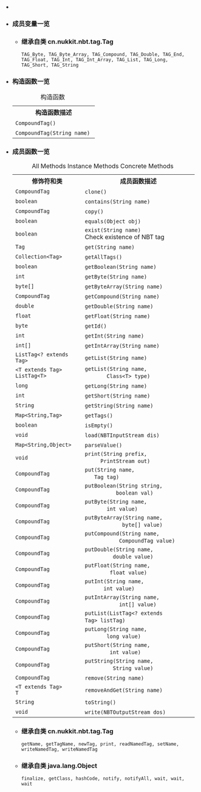 <div class="summary">
<ul class="blockList">
<li class="blockList">

<li class="blockList"><a name="field.summary">
<!--   -->
</a>
<h3>成员变量一览</h3>
<ul class="blockList">
<li class="blockList"><a name="fields.inherited.from.class.cn.nukkit.nbt.tag.Tag">
<!--   -->
</a>
<h3>继承自类 cn.nukkit.nbt.tag.<a  title="class in cn.nukkit.nbt.tag">Tag</a></h3>
<code><a >TAG_Byte</a>, <a >TAG_Byte_Array</a>, <a >TAG_Compound</a>, <a >TAG_Double</a>, <a >TAG_End</a>, <a >TAG_Float</a>, <a >TAG_Int</a>, <a >TAG_Int_Array</a>, <a >TAG_List</a>, <a >TAG_Long</a>, <a >TAG_Short</a>, <a >TAG_String</a></code></li>
</ul>
</li>
</ul>
<!-- ======== CONSTRUCTOR SUMMARY ======== -->
<ul class="blockList">
<li class="blockList"><a name="constructor.summary">
<!--   -->
</a>
<h3>构造函数一览</h3>
<table class="memberSummary" border="0" cellpadding="3" cellspacing="0" summary="Constructor Summary table, listing constructors, and an explanation">
<caption><span>构造函数</span><span class="tabEnd"> </span></caption>
<tr>
<th>构造函数描述</th>
</tr>
<tr class="altColor">
<td class="colOne"><code><span class="memberNameLink"><a >CompoundTag</a></span>()</code> </td>
</tr>
<tr class="rowColor">
<td class="colOne"><code><span class="memberNameLink"><a >CompoundTag</a></span>(<a  title="class or interface in java.lang">String</a> name)</code> </td>
</tr>
</table>
</li>
</ul>
<!-- ========== METHOD SUMMARY =========== -->
<ul class="blockList">
<li class="blockList"><a name="method.summary">
<!--   -->
</a>
<h3>成员函数一览</h3>
<table class="memberSummary" border="0" cellpadding="3" cellspacing="0" summary="Method Summary table, listing methods, and an explanation">
<caption><span id="t0" class="activeTableTab"><span>All Methods</span><span class="tabEnd"> </span></span><span id="t2" class="tableTab"><span><a >Instance Methods</a></span><span class="tabEnd"> </span></span><span id="t4" class="tableTab"><span><a >Concrete Methods</a></span><span class="tabEnd"> </span></span></caption>
<tr>
<th>修饰符和类</th>
<th>成员函数描述</th>
</tr>
<tr id="i0" class="altColor">
<td class="colFirst"><code><a  title="class in cn.nukkit.nbt.tag">CompoundTag</a></code></td>
<td class="colLast"><code><span class="memberNameLink"><a >clone</a></span>()</code> </td>
</tr>
<tr id="i1" class="rowColor">
<td class="colFirst"><code>boolean</code></td>
<td class="colLast"><code><span class="memberNameLink"><a >contains</a></span>(<a  title="class or interface in java.lang">String</a> name)</code> </td>
</tr>
<tr id="i2" class="altColor">
<td class="colFirst"><code><a  title="class in cn.nukkit.nbt.tag">CompoundTag</a></code></td>
<td class="colLast"><code><span class="memberNameLink"><a >copy</a></span>()</code> </td>
</tr>
<tr id="i3" class="rowColor">
<td class="colFirst"><code>boolean</code></td>
<td class="colLast"><code><span class="memberNameLink"><a >equals</a></span>(<a  title="class or interface in java.lang">Object</a> obj)</code> </td>
</tr>
<tr id="i4" class="altColor">
<td class="colFirst"><code>boolean</code></td>
<td class="colLast"><code><span class="memberNameLink"><a >exist</a></span>(<a  title="class or interface in java.lang">String</a> name)</code>
<div class="block">Check existence of NBT tag</div>
</td>
</tr>
<tr id="i5" class="rowColor">
<td class="colFirst"><code><a  title="class in cn.nukkit.nbt.tag">Tag</a></code></td>
<td class="colLast"><code><span class="memberNameLink"><a >get</a></span>(<a  title="class or interface in java.lang">String</a> name)</code> </td>
</tr>
<tr id="i6" class="altColor">
<td class="colFirst"><code><a  title="class or interface in java.util">Collection</a>&lt;<a  title="class in cn.nukkit.nbt.tag">Tag</a>&gt;</code></td>
<td class="colLast"><code><span class="memberNameLink"><a >getAllTags</a></span>()</code> </td>
</tr>
<tr id="i7" class="rowColor">
<td class="colFirst"><code>boolean</code></td>
<td class="colLast"><code><span class="memberNameLink"><a >getBoolean</a></span>(<a  title="class or interface in java.lang">String</a> name)</code> </td>
</tr>
<tr id="i8" class="altColor">
<td class="colFirst"><code>int</code></td>
<td class="colLast"><code><span class="memberNameLink"><a >getByte</a></span>(<a  title="class or interface in java.lang">String</a> name)</code> </td>
</tr>
<tr id="i9" class="rowColor">
<td class="colFirst"><code>byte[]</code></td>
<td class="colLast"><code><span class="memberNameLink"><a >getByteArray</a></span>(<a  title="class or interface in java.lang">String</a> name)</code> </td>
</tr>
<tr id="i10" class="altColor">
<td class="colFirst"><code><a  title="class in cn.nukkit.nbt.tag">CompoundTag</a></code></td>
<td class="colLast"><code><span class="memberNameLink"><a >getCompound</a></span>(<a  title="class or interface in java.lang">String</a> name)</code> </td>
</tr>
<tr id="i11" class="rowColor">
<td class="colFirst"><code>double</code></td>
<td class="colLast"><code><span class="memberNameLink"><a >getDouble</a></span>(<a  title="class or interface in java.lang">String</a> name)</code> </td>
</tr>
<tr id="i12" class="altColor">
<td class="colFirst"><code>float</code></td>
<td class="colLast"><code><span class="memberNameLink"><a >getFloat</a></span>(<a  title="class or interface in java.lang">String</a> name)</code> </td>
</tr>
<tr id="i13" class="rowColor">
<td class="colFirst"><code>byte</code></td>
<td class="colLast"><code><span class="memberNameLink"><a >getId</a></span>()</code> </td>
</tr>
<tr id="i14" class="altColor">
<td class="colFirst"><code>int</code></td>
<td class="colLast"><code><span class="memberNameLink"><a >getInt</a></span>(<a  title="class or interface in java.lang">String</a> name)</code> </td>
</tr>
<tr id="i15" class="rowColor">
<td class="colFirst"><code>int[]</code></td>
<td class="colLast"><code><span class="memberNameLink"><a >getIntArray</a></span>(<a  title="class or interface in java.lang">String</a> name)</code> </td>
</tr>
<tr id="i16" class="altColor">
<td class="colFirst"><code><a  title="class in cn.nukkit.nbt.tag">ListTag</a>&lt;? extends <a  title="class in cn.nukkit.nbt.tag">Tag</a>&gt;</code></td>
<td class="colLast"><code><span class="memberNameLink"><a >getList</a></span>(<a  title="class or interface in java.lang">String</a> name)</code> </td>
</tr>
<tr id="i17" class="rowColor">
<td class="colFirst"><code>&lt;T extends <a  title="class in cn.nukkit.nbt.tag">Tag</a>&gt;<br/><a  title="class in cn.nukkit.nbt.tag">ListTag</a>&lt;T&gt;</code></td>
<td class="colLast"><code><span class="memberNameLink"><a >getList</a></span>(<a  title="class or interface in java.lang">String</a> name,
       <a  title="class or interface in java.lang">Class</a>&lt;T&gt; type)</code> </td>
</tr>
<tr id="i18" class="altColor">
<td class="colFirst"><code>long</code></td>
<td class="colLast"><code><span class="memberNameLink"><a >getLong</a></span>(<a  title="class or interface in java.lang">String</a> name)</code> </td>
</tr>
<tr id="i19" class="rowColor">
<td class="colFirst"><code>int</code></td>
<td class="colLast"><code><span class="memberNameLink"><a >getShort</a></span>(<a  title="class or interface in java.lang">String</a> name)</code> </td>
</tr>
<tr id="i20" class="altColor">
<td class="colFirst"><code><a  title="class or interface in java.lang">String</a></code></td>
<td class="colLast"><code><span class="memberNameLink"><a >getString</a></span>(<a  title="class or interface in java.lang">String</a> name)</code> </td>
</tr>
<tr id="i21" class="rowColor">
<td class="colFirst"><code><a  title="class or interface in java.util">Map</a>&lt;<a  title="class or interface in java.lang">String</a>,<a  title="class in cn.nukkit.nbt.tag">Tag</a>&gt;</code></td>
<td class="colLast"><code><span class="memberNameLink"><a >getTags</a></span>()</code> </td>
</tr>
<tr id="i22" class="altColor">
<td class="colFirst"><code>boolean</code></td>
<td class="colLast"><code><span class="memberNameLink"><a >isEmpty</a></span>()</code> </td>
</tr>
<tr id="i23" class="rowColor">
<td class="colFirst"><code>void</code></td>
<td class="colLast"><code><span class="memberNameLink"><a >load</a></span>(<a  title="class in cn.nukkit.nbt.stream">NBTInputStream</a> dis)</code> </td>
</tr>
<tr id="i24" class="altColor">
<td class="colFirst"><code><a  title="class or interface in java.util">Map</a>&lt;<a  title="class or interface in java.lang">String</a>,<a  title="class or interface in java.lang">Object</a>&gt;</code></td>
<td class="colLast"><code><span class="memberNameLink"><a >parseValue</a></span>()</code> </td>
</tr>
<tr id="i25" class="rowColor">
<td class="colFirst"><code>void</code></td>
<td class="colLast"><code><span class="memberNameLink"><a >print</a></span>(<a  title="class or interface in java.lang">String</a> prefix,
     <a  title="class or interface in java.io">PrintStream</a> out)</code> </td>
</tr>
<tr id="i26" class="altColor">
<td class="colFirst"><code><a  title="class in cn.nukkit.nbt.tag">CompoundTag</a></code></td>
<td class="colLast"><code><span class="memberNameLink"><a >put</a></span>(<a  title="class or interface in java.lang">String</a> name,
   <a  title="class in cn.nukkit.nbt.tag">Tag</a> tag)</code> </td>
</tr>
<tr id="i27" class="rowColor">
<td class="colFirst"><code><a  title="class in cn.nukkit.nbt.tag">CompoundTag</a></code></td>
<td class="colLast"><code><span class="memberNameLink"><a >putBoolean</a></span>(<a  title="class or interface in java.lang">String</a> string,
          boolean val)</code> </td>
</tr>
<tr id="i28" class="altColor">
<td class="colFirst"><code><a  title="class in cn.nukkit.nbt.tag">CompoundTag</a></code></td>
<td class="colLast"><code><span class="memberNameLink"><a >putByte</a></span>(<a  title="class or interface in java.lang">String</a> name,
       int value)</code> </td>
</tr>
<tr id="i29" class="rowColor">
<td class="colFirst"><code><a  title="class in cn.nukkit.nbt.tag">CompoundTag</a></code></td>
<td class="colLast"><code><span class="memberNameLink"><a >putByteArray</a></span>(<a  title="class or interface in java.lang">String</a> name,
            byte[] value)</code> </td>
</tr>
<tr id="i30" class="altColor">
<td class="colFirst"><code><a  title="class in cn.nukkit.nbt.tag">CompoundTag</a></code></td>
<td class="colLast"><code><span class="memberNameLink"><a >putCompound</a></span>(<a  title="class or interface in java.lang">String</a> name,
           <a  title="class in cn.nukkit.nbt.tag">CompoundTag</a> value)</code> </td>
</tr>
<tr id="i31" class="rowColor">
<td class="colFirst"><code><a  title="class in cn.nukkit.nbt.tag">CompoundTag</a></code></td>
<td class="colLast"><code><span class="memberNameLink"><a >putDouble</a></span>(<a  title="class or interface in java.lang">String</a> name,
         double value)</code> </td>
</tr>
<tr id="i32" class="altColor">
<td class="colFirst"><code><a  title="class in cn.nukkit.nbt.tag">CompoundTag</a></code></td>
<td class="colLast"><code><span class="memberNameLink"><a >putFloat</a></span>(<a  title="class or interface in java.lang">String</a> name,
        float value)</code> </td>
</tr>
<tr id="i33" class="rowColor">
<td class="colFirst"><code><a  title="class in cn.nukkit.nbt.tag">CompoundTag</a></code></td>
<td class="colLast"><code><span class="memberNameLink"><a >putInt</a></span>(<a  title="class or interface in java.lang">String</a> name,
      int value)</code> </td>
</tr>
<tr id="i34" class="altColor">
<td class="colFirst"><code><a  title="class in cn.nukkit.nbt.tag">CompoundTag</a></code></td>
<td class="colLast"><code><span class="memberNameLink"><a >putIntArray</a></span>(<a  title="class or interface in java.lang">String</a> name,
           int[] value)</code> </td>
</tr>
<tr id="i35" class="rowColor">
<td class="colFirst"><code><a  title="class in cn.nukkit.nbt.tag">CompoundTag</a></code></td>
<td class="colLast"><code><span class="memberNameLink"><a >putList</a></span>(<a  title="class in cn.nukkit.nbt.tag">ListTag</a>&lt;? extends <a  title="class in cn.nukkit.nbt.tag">Tag</a>&gt; listTag)</code> </td>
</tr>
<tr id="i36" class="altColor">
<td class="colFirst"><code><a  title="class in cn.nukkit.nbt.tag">CompoundTag</a></code></td>
<td class="colLast"><code><span class="memberNameLink"><a >putLong</a></span>(<a  title="class or interface in java.lang">String</a> name,
       long value)</code> </td>
</tr>
<tr id="i37" class="rowColor">
<td class="colFirst"><code><a  title="class in cn.nukkit.nbt.tag">CompoundTag</a></code></td>
<td class="colLast"><code><span class="memberNameLink"><a >putShort</a></span>(<a  title="class or interface in java.lang">String</a> name,
        int value)</code> </td>
</tr>
<tr id="i38" class="altColor">
<td class="colFirst"><code><a  title="class in cn.nukkit.nbt.tag">CompoundTag</a></code></td>
<td class="colLast"><code><span class="memberNameLink"><a >putString</a></span>(<a  title="class or interface in java.lang">String</a> name,
         <a  title="class or interface in java.lang">String</a> value)</code> </td>
</tr>
<tr id="i39" class="rowColor">
<td class="colFirst"><code><a  title="class in cn.nukkit.nbt.tag">CompoundTag</a></code></td>
<td class="colLast"><code><span class="memberNameLink"><a >remove</a></span>(<a  title="class or interface in java.lang">String</a> name)</code> </td>
</tr>
<tr id="i40" class="altColor">
<td class="colFirst"><code>&lt;T extends <a  title="class in cn.nukkit.nbt.tag">Tag</a>&gt;<br/>T</code></td>
<td class="colLast"><code><span class="memberNameLink"><a >removeAndGet</a></span>(<a  title="class or interface in java.lang">String</a> name)</code> </td>
</tr>
<tr id="i41" class="rowColor">
<td class="colFirst"><code><a  title="class or interface in java.lang">String</a></code></td>
<td class="colLast"><code><span class="memberNameLink"><a >toString</a></span>()</code> </td>
</tr>
<tr id="i42" class="altColor">
<td class="colFirst"><code>void</code></td>
<td class="colLast"><code><span class="memberNameLink"><a >write</a></span>(<a  title="class in cn.nukkit.nbt.stream">NBTOutputStream</a> dos)</code> </td>
</tr>
</table>
<ul class="blockList">
<li class="blockList"><a name="methods.inherited.from.class.cn.nukkit.nbt.tag.Tag">
<!--   -->
</a>
<h3>继承自类 cn.nukkit.nbt.tag.<a  title="class in cn.nukkit.nbt.tag">Tag</a></h3>
<code><a >getName</a>, <a >getTagName</a>, <a >newTag</a>, <a >print</a>, <a >readNamedTag</a>, <a >setName</a>, <a >writeNamedTag</a>, <a >writeNamedTag</a></code></li>
</ul>
<ul class="blockList">
<li class="blockList"><a name="methods.inherited.from.class.java.lang.Object">
<!--   -->
</a>
<h3>继承自类 java.lang.<a  title="class or interface in java.lang">Object</a></h3>
<code><a  title="class or interface in java.lang">finalize</a>, <a  title="class or interface in java.lang">getClass</a>, <a  title="class or interface in java.lang">hashCode</a>, <a  title="class or interface in java.lang">notify</a>, <a  title="class or interface in java.lang">notifyAll</a>, <a  title="class or interface in java.lang">wait</a>, <a  title="class or interface in java.lang">wait</a>, <a  title="class or interface in java.lang">wait</a></code></li>
</ul>
</li>
</ul>
</li>
</ul>
</div>
